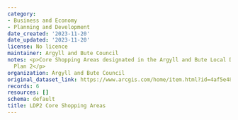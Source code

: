 ```yaml
---
category:
- Business and Economy
- Planning and Development
date_created: '2023-11-20'
date_updated: '2023-11-20'
license: No licence
maintainer: Argyll and Bute Council
notes: <p>Core Shopping Areas designated in the Argyll and Bute Local Development
  Plan 2</p>
organization: Argyll and Bute Council
original_dataset_link: https://www.arcgis.com/home/item.html?id=4af5e487e880497cafdeee8eea733bfe
records: 6
resources: []
schema: default
title: LDP2 Core Shopping Areas
---
```

